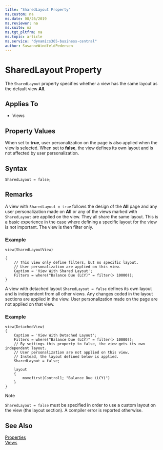 ```yaml
---
title: "SharedLayout Property"
ms.custom: na
ms.date: 08/26/2019
ms.reviewer: na
ms.suite: na
ms.tgt_pltfrm: na
ms.topic: article
ms.service: "dynamics365-business-central"
author: SusanneWindfeldPedersen
---
```


# SharedLayout Property
The `SharedLayout` property specifies whether a view has the same layout as the default view **All**.

## Applies To  
- Views

## Property Values  
When set to **true**, user personalization on the page is also applied when the view is selected. 
When set to **false**, the view defines its own layout and is not affected by user personalization.


## Syntax
```
SharedLayout = false;
``` 
  
## Remarks  
A view with `SharedLayout = true` follows the design of the **All** page and any user personalization made on **All** or any of the views marked with `SharedLayout` are applied on the view. They all share the same layout. This is a basic experience in the case where defining a specific layout for the view is not important. The view is then filter only. 

### Example

```
view(SharedLayoutView) 

{ 
    // This view only define filters, but no specific layout. 
    // User personalization are applied on this view. 
    Caption = 'View With Shared Layout'; 
    Filters = where("Balance Due (LCY)" = filter(> 10000)); 
} 
```

A view with detached layout `SharedLayout = false` defines its own layout and is independent from all other views. Any changes coded in the layout sections are applied in the view. User personalization made on the page are not applied on that view.

### Example

```
view(DetachedView)
{
	Caption = 'View With Detached Layout';
	Filters = where("Balance Due (LCY)" = filter(> 10000));
	// By settings this property to false, the view gets its own independent layout.
	// User personalization are not applied on this view.
	// Instead, the layout defined below is applied.
	SharedLayout = false;
	
	layout
	{
		movefirst(Control1; "Balance Due (LCY)")
	}
}
```

> [!NOTE]  
> `SharedLayout = false` must be specified in order to use a custom layout on the view (the layout section). A compiler error is reported otherwise.


## See Also
[Properties](devenv-properties.md)  
[Views](../devenv-views.md)